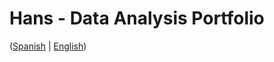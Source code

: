 # Hans - Data Analysis Portfolio 
([Spanish](https://github.com/HansAllTech/Hans_Data_Analysis_Portfolio/blob/main/Proyectos.md#tabla-de-contenido-es--en) | [English](https://github.com/HansAllTech/Hans_Data_Analysis_Portfolio/blob/main/Projects.md#table-of-content-es--en))              
                                                   
                                                                                                                                                                                         
                                                        
                                                                  
                                 
                    
                        
           
    
            
       
   
 
 
 
